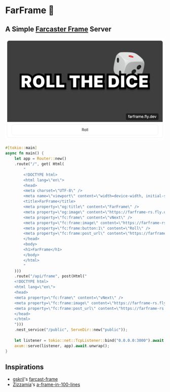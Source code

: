 # FarFrame 🦀

## A Simple [Farcaster Frame](https://warpcast.notion.site/Farcaster-Frames-4bd47fe97dc74a42a48d3a234636d8c5) Server

![Demo](https://github.com/Pryority/farframe/blob/main/demo.png)

```Rust
#[tokio::main]
async fn main() {
    let app = Router::new()
    .route("/", get( Html(
        "
        <!DOCTYPE html>
        <html lang=\"en\">
        <head>
        <meta charset=\"UTF-8\" />
        <meta name=\"viewport\" content=\"width=device-width, initial-scale=1.0\" />
        <title>FarFrame</title>
        <meta property=\"og:title\" content=\"FarFrame\" />
        <meta property=\"og:image\" content=\"https://farframe-rs.fly.dev/public/initial.png\" />
        <meta property=\"fc:frame\" content=\"vNext\" />
        <meta property=\"fc:frame:image\" content=\"https://farframe-rs.fly.dev/public/initial.png\" />
        <meta property=\"fc:frame:button:1\" content=\"Roll\" />
        <meta property=\"fc:frame:post_url\" content=\"https://farframe-rs.fly.dev/api/frame\" />
        </head>
        <body>
        <h1>FarFrame</h1>
        </body>
        </html>
        "
    )))
    .route("/api/frame", post(Html("
    <!DOCTYPE html>
    <html lang=\"en\">
    <head>
    <meta property=\"fc:frame\" content=\"vNext\" />
    <meta property=\"fc:frame:image\" content=\"https://farframe-rs.fly.dev/public/roll.png\" />
    <meta property=\"fc:frame:post_url\" content=\"https://farframe-rs.fly.dev/api/frame\" />
    </head>
    </html>
    ")))
    .nest_service("/public", ServeDir::new("public"));

    let listener = tokio::net::TcpListener::bind("0.0.0.0:3000").await.unwrap();
    axum::serve(listener, app).await.unwrap();
}
```

## Inspirations

- [gskril](https://github.com/gskril)'s [farcast-frame](https://github.com/gskril/farcaster-frame)
- [Zizzamia](https://github.com/Zizzamia)'s [a-frame-in-100-lines](https://github.com/Zizzamia/a-frame-in-100-lines)
